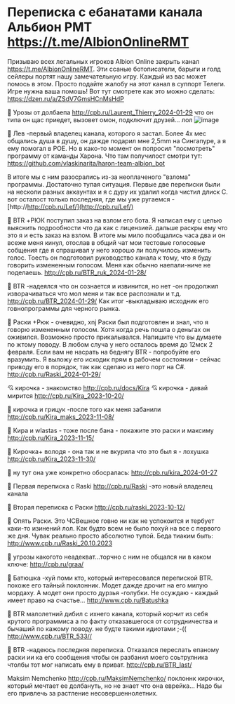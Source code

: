 # Переписка с ебанатами канала Альбион РМТ https://t.me/AlbionOnlineRMT
Призываю всех легальных игроков Albion Online закрыть канал https://t.me/AlbionOnlineRMT. 
Эти ссаные ботописатели, барыги и голд сейлеры портят нашу замечательную игру. Каждый из вас может помось в этом. Просто подайте жалобу на этот канал в суппорт Телеги. Игре нужна ваша помошь! 
Вот тут смотрете как это можно сделать: https://dzen.ru/a/ZSdV7GmsHCnMsHdP 

:japanese_goblin: Урозы от долбаепа  http://cpb.ru/Laurent_Thierry_2024-01-29 что он типа он щас приедет, вызовет омон, подключит друзей... лол ![image](https://github.com/vlaskinarita/AlbionOnlineRMT/assets/120003563/78baee27-f3dc-4090-81a7-ffdb36c62d40)

 
:japanese_goblin: Лев -первый владелец канала, которого я застал. Более 4х мес общались душа в душу, он дажде подарил мне 2,5mm на Сингапуре, а я ему помогал в POE. Но в како-то момент он попросил "посмотреть" программу от каманды Харона. Что там получилост смотри тут: https://github.com/vlaskinarita/haron-team-albion_bot 

В итоге мы с ним разосрались из-за неоплаченого "взлома" программы. Достаточно тупая ситуация. Первые две переписки были на несколи разных аккаунтах и я с дуру их удалил когда чистил длиск С. вот осталост только последняя, где мы уже ругаемся -    [http://http://cpb.ru/Lef/](http://cpb.ru/Lef/)

:japanese_goblin: BTR +РЮК поступил заказ на взлом его бота. Я написал ему с целью выяснить подрообности что да как с лицензией. дальше раскры ему что это я и есть заказ на взлом. В итоге мы мило пообщались часа два и он всеже меня кинул, отослав в общий чат мои тестовые голосовые собщения где я спрашивал у него хорошо ли получилось изменить голос. Тоесть он подготовил руководство канала к тому, что я буду говорить измененным голосом. Меня как обычно наепали-ниче не поделаешь. http://cpb.ru/BTR_ruk_2024-01-28/

:japanese_goblin: BTR -надеялся что он сознается и извинится, но нет  -он продолжил изворачиваться что мол меня и так все распознали и т.д. http://cpb.ru/BTR_2024-01-29/ Как итог -выкладываю исходник его говнопрограммы для черного рынка.

:japanese_goblin: Раски +Рюк - очевидно, xnj Раски был подготовлен и знал, что я говорю измененным голосом. Хотя когда речь пошла о деньгах он оживился. Возможно просто прикалывался. Напишите что вы думаете по жтому поводу. В любом случа у него осталось время до 12мск 2 февраля. Если вам не насрать на беднягу BTR - попробуйте его вразумить. Я выложу его исходик прям в рабочем состоянии - сейчас приводу его в порядок, так как сделаю из него порт на C#.  http://cpb.ru/Raski_2024-01-29/

💘 кирочка - знакомство  http://cpb.ru/docs/Kira
💘 кирочка - давай мирится  http://cpb.ru/Kira_2023-10-20/

:japanese_goblin: кирочка и грицук -после того как меня забанили  http://cpb.ru/Kira_maks_2023-11-08/

:japanese_goblin: Кира и wlastas - тоже после бана  - покажите это раски и максиму http://cpb.ru/Kira_2023-11-15/

:japanese_goblin: Кирочка+ володя - она так и не вкурила что это был я - лохушка http://cpb.ru/Kira_2023-11-30/ 

:japanese_goblin: ну тут она уже конкретно обосралась: http://cpb.ru/kira_2024-01-27


:japanese_goblin: Первая переписка с Raski  http://cpb.ru/Raski -это новый владелец канала

:japanese_goblin: Вторая переписка с Раски http://cpb.ru/raski_2023-10-12/

:japanese_goblin: Опять Раски. Это ЧСВешное говно ни как не успокоится и тербует каки-то изинений лол. Как будто  всем не было похуй на все с первого же дня. Чувак реально просто абсолютно тупой. Беда тиаким быть: http://www.cpb.ru/Raski_20.10.2023

:japanese_goblin: угрозы какогото неадекват...торчно с ним не общался  ни в каком ключе: http://cpb.ru/graa/

:japanese_goblin: Батюшка -хуй поми кто, который интересовался перепиской BTR. похоже его тайный поклонник. Модет дажде дрочит на его милую мордаху. А модет они просто дурзья -голубки. Не осуждаю - каждый имеет право на счастье... http://www.cpb.ru/Batushka

:japanese_goblin: BTR малолетний дибил с ихнего канала, который корчит из себя крутого программиса а по факту отказавшегося от сотрудничества и бычаший по кажому поводу. не будте такими идиотами ;-(( http://www.cpb.ru/BTR_533//

:japanese_goblin: BTR -надеюсь последняя переписка. Отказался переслать епаному раски ии ка его сообщения чтобы он разбанил моего соьтрулника чтолбы тот мог написать ему в приват. http://cpb.ru/BTR_last/

Maksim Nemchenko http://cpb.ru/MaksimNemchenko/ поклоннк кирочки, который мечтает ее долбануть, но не знает что она еврейка... Надо бы его привлечь за растление несовершеннолетних.
